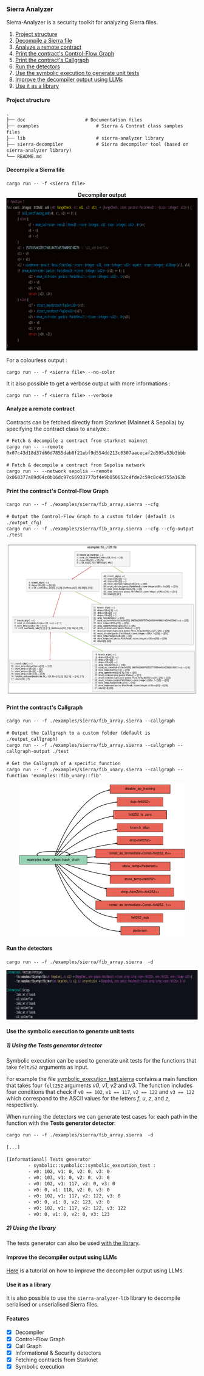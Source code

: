 ### Sierra Analyzer

Sierra-Analyzer is a security toolkit for analyzing Sierra files.

1) [Project structure](#project-structure)
2) [Decompile a Sierra file](#decompile-a-sierra-file)
3) [Analyze a remote contract](#analyze-a-remote-contract)
4) [Print the contract's Control-Flow Graph](#print-the-contracts-control-flow-graph)
5) [Print the contract's Callgraph](#print-the-contracts-callgraph)
6) [Run the detectors](#run-the-detectors)
7) [Use the symbolic execution to generate unit tests](#use-the-symbolic-execution-to-generate-unit-tests)
8) [Improve the decompiler output using LLMs](#print-the-contracts-callgraph)
9) [Use it as a library](#print-the-contracts-callgraph)


#### Project structure 

```
.
├── doc               		 # Documentation files
├── examples                     # Sierra & Contrat class samples files
├── lib               	         # sierra-analyzer library
├── sierra-decompiler            # Sierra decompiler tool (based on sierra-analyzer library)
└── README.md
```

#### Decompile a Sierra file

```
cargo run -- -f <sierra file>
```

<p align="center">
	<b> Decompiler output  </b></br>
	<img height="400px" src="/doc/images/decompiler-output.png"/></br>
</p>

For a colourless output : 

```
cargo run -- -f <sierra file> --no-color
```

It it also possible to get a verbose output with more informations : 

```
cargo run -- -f <sierra file> --verbose
```

#### Analyze a remote contract

Contracts can be fetched directly from Starknet (Mainnet & Sepolia) by specifying the contract class to analyze : 

```
# Fetch & decompile a contract from starknet mainnet 
cargo run -- --remote 0x07c43d18d37d66d7855dab8f21ebf9d554dd213c6307aacecaf2d595a53b3bbb

# Fetch & decompile a contract from Sepolia network
cargo run -- --network sepolia --remote 0x068377a89d64c0b16dc97c66933777bf4e9b050652c4fde2c59c8c4d755a163b
```

#### Print the contract's Control-Flow Graph

```
cargo run -- -f ./examples/sierra/fib_array.sierra --cfg  

# Output the Control-Flow Graph to a custom folder (default is ./output_cfg)
cargo run -- -f ./examples/sierra/fib_array.sierra --cfg --cfg-output ./test 
```

<p align="center">
	<img src="/doc/images/cfg-output.png" height="400px"/>
</p>

#### Print the contract's Callgraph

```
cargo run -- -f ./examples/sierra/fib_array.sierra --callgraph

# Output the Callgraph to a custom folder (default is ./output_callgraph)
cargo run -- -f ./examples/sierra/fib_array.sierra --callgraph --callgraph-output ./test 

# Get the Callgraph of a specific function
cargo run -- -f ./examples/sierra/fib_unary.sierra --callgraph --function 'examples::fib_unary::fib'
```

<p align="center">
	<img src="/doc/images/callgraph-output.png" height="400px"/>
</p>

#### Run the detectors

```
cargo run -- -f ./examples/sierra/fib_array.sierra  -d
```

<p align="center">
	<img src="/doc/images/detectors-output.png" height="130px"/>
</p>

#### Use the symbolic execution to generate unit tests

##### 1) Using the Tests generator detector

Symbolic execution can be used to generate unit tests for the functions that take `felt252` arguments as input. 

For example the file [symbolic_execution_test.sierra](https://github.com/FuzzingLabs/sierra-analyzer/blob/master/examples/sierra/symbolic_execution_test.sierra) contains a main function that takes four `felt252` arguments *v0*, *v1*, *v2* and *v3*. The function includes four conditions that check if `v0 == 102`, `v1 == 117`, `v2 == 122` and `v3 == 122` which correspond to the ASCII values for the letters *f*, *u*, *z*, and *z*, respectively.

When running the detectors we can generate test cases for each path in the function with the **Tests generator detector**:


```
cargo run -- -f ./examples/sierra/fib_array.sierra  -d

[...]

[Informational] Tests generator
        - symbolic::symbolic::symbolic_execution_test : 
        - v0: 102, v1: 0, v2: 0, v3: 0
        - v0: 103, v1: 0, v2: 0, v3: 0
        - v0: 102, v1: 117, v2: 0, v3: 0
        - v0: 0, v1: 118, v2: 0, v3: 0
        - v0: 102, v1: 117, v2: 122, v3: 0
        - v0: 0, v1: 0, v2: 123, v3: 0
        - v0: 102, v1: 117, v2: 122, v3: 122
        - v0: 0, v1: 0, v2: 0, v3: 123
```

##### 2) Using the library

The tests generator can also be used [with the library](https://github.com/FuzzingLabs/sierra-analyzer/blob/master/lib/examples/tests_generator.rs).

#### Improve the decompiler output using LLMs

[Here](/doc/llm-decompilation.md) is a tutorial on how to improve the decompiler output using LLMs.

#### Use it as a library 

It is also possible to use the `sierra-analyzer-lib` library to decompile serialised or unserialised Sierra files.

#### Features

- [x] Decompiler
- [x] Control-Flow Graph
- [x] Call Graph
- [X] Informational & Security detectors
- [x] Fetching contracts from Starknet
- [x] Symbolic execution
